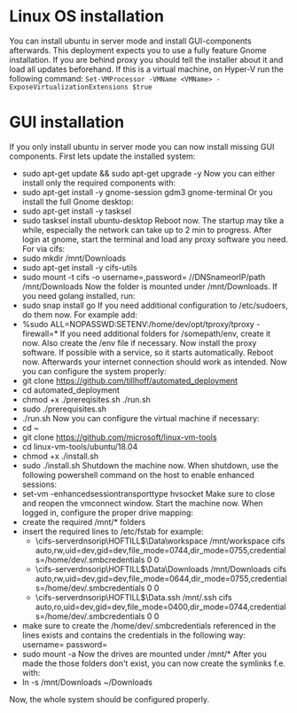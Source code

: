 # Linux OS installation
You can install ubuntu in server mode and install GUI-components afterwards. This deployment expects you to use a fully feature Gnome installation.
If you are behind proxy you should tell the installer about it and load all updates beforehand.
If this is a virtual machine, on Hyper-V run the following command: ```Set-VMProcessor -VMName <VMName> -ExposeVirtualizationExtensions $true```

# GUI installation
If you only install ubuntu in server mode you can now install missing GUI components.
First lets update the installed system:
- sudo apt-get update && sudo apt-get upgrade -y
Now you can either install only the required components with:
- sudo apt-get install -y gnome-session gdm3 gnome-terminal
Or you install the full Gnome desktop:
- sudo apt-get install -y tasksel
- sudo tasksel install ubuntu-desktop
Reboot now. The startup may tike a while, especially the network can take up to 2 min to progress.
After login at gnome, start the terminal and load any proxy software you need. For via cifs:
- sudo mkdir /mnt/Downloads
- sudo apt-get install -y cifs-utils
- sudo mount -t cifs -o username=<username>,password=<password> //DNSnameorIP/path /mnt/Downloads
Now the folder is mounted under /mnt/Downloads. If you need golang installed, run:
- sudo snap install go
If you need additional configuration to /etc/sudoers, do them now. For example add:
- %sudo  ALL=NOPASSWD:SETENV:/home/dev/opt/tproxy/tproxy -firewall=*
If you need additional folders for /somepath/env, create it now. Also create the /env file if necessary.
Now install the proxy software. If possible with a service, so it starts automatically.
Reboot now. Afterwards your internet connection should work as intended.
Now you can configure the system properly:
- git clone https://github.com/tillhoff/automated_deployment
- cd automated_deployment
- chmod +x ./prereqisites.sh ./run.sh
- sudo ./prerequisites.sh
- ./run.sh
Now you can configure the virtual machine if necessary:
- cd ~ 
- git clone https://github.com/microsoft/linux-vm-tools
- cd linux-vm-tools/ubuntu/18.04
- chmod +x ./install.sh
- sudo ./install.sh
Shutdown the machine now.
When shutdown, use the following powershell command on the host to enable enhanced sessions:
- set-vm <vmname> -enhancedsessiontransporttype hvsocket
Make sure to close and reopen the vmconnect window. Start the machine now.
When logged in, configure the proper drive mapping:
- create the required /mnt/* folders
- insert the required lines to /etc/fstab for example:
  - \\cifs-serverdnsorip\HOFTILL$\Data\workspace /mnt/workspace cifs auto,rw,uid=dev,gid=dev,file_mode=0744,dir_mode=0755,credentials=/home/dev/.smbcredentials 0 0
  - \\cifs-serverdnsorip\HOFTILL$\Data\Downloads /mnt/Downloads cifs auto,rw,uid=dev,gid=dev,file_mode=0644,dir_mode=0755,credentials=/home/dev/.smbcredentials 0 0
  - \\cifs-serverdnsorip\HOFTILL$\Data\.ssh /mnt/.ssh cifs auto,ro,uid=dev,gid=dev,file_mode=0400,dir_mode=0744,credentials=/home/dev/.smbcredentials 0 0
- make sure to create the /home/dev/.smbcredentials referenced in the lines exists and contains the credentials in the following way:
username=<username>
password=<password>
- sudo mount -a
Now the drives are mounted under /mnt/*
After you made the those folders don't exist, you can now create the symlinks f.e. with:
- ln -s /mnt/Downloads ~/Downloads

Now, the whole system should be configured properly.
